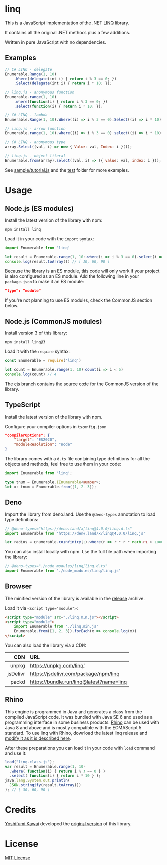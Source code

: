 # linq

This is a JavaScript implementation of the .NET [LINQ](https://msdn.microsoft.com/en-us/library/bb308959.aspx) library.

It contains all the original .NET methods plus a few additions.

Written in pure JavaScript with no dependencies.

## Examples

```js
// C# LINQ - delegate
Enumerable.Range(1, 10)
    .Where(delegate(int i) { return i % 3 == 0; })
    .Select(delegate(int i) { return i * 10; });

// linq.js - anonymous function
Enumerable.range(1, 10)
    .where(function(i) { return i % 3 == 0; })
    .select(function(i) { return i * 10; });
```

```js
// C# LINQ - lambda
Enumerable.Range(1, 10).Where((i) => i % 3 == 0).Select((i) => i * 10);

// linq.js - arrow function
Enumerable.range(1, 10).where((i) => i % 3 == 0).select((i) => i * 10);
```

```js
// C# LINQ - anonymous type
array.Select((val, i) => new { Value: val, Index: i }());

// linq.js - object literal
Enumerable.from(array).select((val, i) => ({ value: val, index: i }));
```

See [sample/tutorial.js](https://github.com/mihaifm/linq/blob/master/sample/tutorial.js) and the [test](https://github.com/mihaifm/linq/tree/master/test) folder for more examples.

# Usage

## Node.js (ES modules)

Install the latest version of the library with npm:

    npm install linq

Load it in your code with the `import` syntax:

```js
import Enumerable from 'linq'

let result = Enumerable.range(1, 10).where(i => i % 3 == 0).select(i => i * 10)
console.log(result.toArray()) // [ 30, 60, 90 ]
```

Because the library is an ES module, this code will only work if your project is also configured as an ES module. Add the following line in your `package.json` to make it an ES module:

```json
"type": "module"
```

If you're not planning to use ES modules, check the CommonJS section below.

## Node.js (CommonJS modules)

Install version 3 of this library:

    npm install linq@3

Load it with the `require` syntax:

```js
const Enumerable = require('linq')

let count = Enumerable.range(1, 10).count(i => i < 5)
console.log(count) // 4
```

The [cjs](https://github.com/mihaifm/linq/tree/cjs) branch contains the source code for the CommonJS version of the library.

## TypeScript

Install the latest version of the library with npm.

Configure your compiler options in `tsconfig.json`

```json
"compilerOptions": {
    "target": "ES2020",
    "moduleResolution": "node"
}
```

The library comes with a `d.ts` file containing type definitions for all the objects and methods, feel free to use them in your code:

```ts
import Enumerable from 'linq';

type tnum = Enumerable.IEnumerable<number>;
let x: tnum = Enumerable.from([1, 2, 3]);
```

## Deno

Import the library from deno.land. Use the `@deno-types` annotation to load type definitions:

```ts
// @deno-types="https://deno.land/x/linq@4.0.0/linq.d.ts"
import Enumerable from 'https://deno.land/x/linq@4.0.0/linq.js'

let radius = Enumerable.toInfinity(1).where(r => r * r * Math.PI > 10000).first()
```

You can also install locally with npm. Use the full file path when importing the library:

```ts
// @deno-types="./node_modules/linq/linq.d.ts"
import Enumerable from './node_modules/linq/linq.js'
```

## Browser

The minified version of the library is available in the [release](https://github.com/mihaifm/linq/releases/latest) archive.

Load it via `<script type="module">`:

```html
<script type="module" src="./linq.min.js"></script>
<script type="module">
    import Enumerable from './linq.min.js'
    Enumerable.from([1, 2, 3]).forEach(x => console.log(x))
</script>
```

You can also load the library via a CDN:

|        CDN | URL                                        |
| ---------: | :----------------------------------------- |
| unpkg      | <https://unpkg.com/linq/>                  |
| jsDelivr   | <https://jsdelivr.com/package/npm/linq>    |
| packd      | <https://bundle.run/linq@latest?name=linq> |

## Rhino

This engine is programmed in Java and generates a class from the compiled JavaScript code. It was bundled with Java SE 6 and used as a programming interface in some business products. [Rhino](https://github.com/mozilla/rhino/) can be used with Java 8 and above and is mostly compatible with the ECMAScript 5 standard. To use linq with Rhino, download the latest linq release and [modify it as it is described here](https://github.com/StSchnell/linq/edit/master/Rhino/README.md). 

After these preparations you can load it in your code with `load` command and use it:

```js
load("linq.class.js");
var result = Enumerable.range(1, 10)
  .where( function(i) { return i % 3 == 0 } )
  .select( function(i) { return i * 10 } );
java.lang.System.out.println(
  JSON.stringify(result.toArray())
); // [ 30, 60, 90 ]
```

# Credits

[Yoshifumi Kawai](https://github.com/neuecc) developed the [original version](https://github.com/neuecc/linq.js/) of this library.

# License

[MIT License](https://github.com/mihaifm/linq/blob/master/LICENSE)
